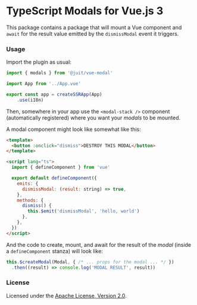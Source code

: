 # TypeScript Modals for Vue.js 3

This package contains a package that will mount a Vue component and `await`
for the result value emitted by the `dismissModal` event it triggers.

### Usage

Import the plugin as usual:

```typescript
import { modals } from '@juit/vue-modal'

import App from '../App.vue'

export const app = createSSRApp(App)
    .use(i18n)
```

Then, somewhere in your app use the `<modal-stack />` component (automatically
registered) where you want your _modals_ to be mounted.

A modal component might look like somewhat like this:

```html
<template>
  <button :onclick="dismiss">DESTROY THIS MODAL</button>
</template>

<script lang="ts">
  import { defineComponent } from 'vue'

  export default defineComponent({
    emits: {
      dismissModal: (result: string) => true,
    },
    methods: {
      dismiss() {
        this.$emit('dismissModal', 'hello, world')
      },
    },
  })
</script>
```

And the code to create, mount, and await for the result of the _modal_
(inside a `defineComponent` stanza) will look like:

```ts
this.$createModal(Modal, { /* ... props for the modal ... */ })
  .then((result) => console.log('MODAL RESULT', result))
```

### License

Licensed under the [Apache License, Version 2.0](LICENSE.md).

[1]: https://www.npmjs.com/package/vite-plugin-vue-svg
[2]: https://www.npmjs.com/package/svgo

